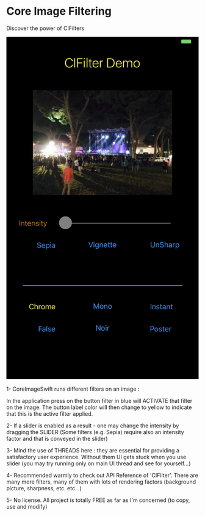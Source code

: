# Core Image Filtering
Discover the power of CIFilters

 ![screenshot](/screenshotimagecore.png)

1- CoreImageSwift runs different filters on an image :

   In the application press on the button filter in blue will ACTIVATE that filter on
   the image. The button label color will then change to yellow to indicate that
   this is the active filter applied.

2- If a slider is enabled as a result - one may change the intensity by dragging
   the SLIDER (Some filters (e.g. Sepia) require also an intensity factor and
   that is conveyed in the slider)

3- Mind the use of THREADS here : they are essential for providing a
   satisfactory user experience. Without them UI gets stuck when you use slider
   (you may try running only on main UI thread and see for yourself...)

4- Recommended warmly to check out API Reference of 'CIFilter'. There are many
   more filters, many of them with lots of rendering factors
   (background picture, sharpness, etc. etc...)

5- No license. All project is totally FREE as far as I'm concerned (to
   copy, use and modify)
